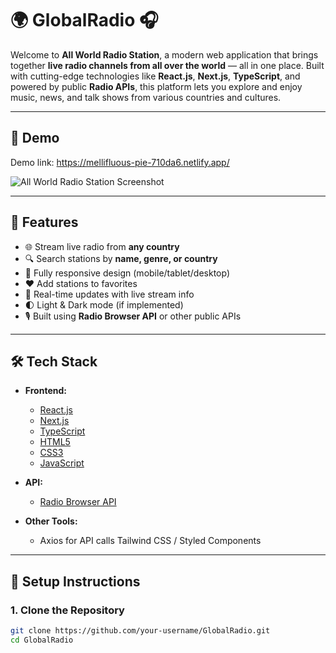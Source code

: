 
# 🌍 GlobalRadio 🎧

Welcome to **All World Radio Station**, a modern web application that brings together **live radio channels from all over the world** — all in one place. Built with cutting-edge technologies like **React.js**, **Next.js**, **TypeScript**, and powered by public **Radio APIs**, this platform lets you explore and enjoy music, news, and talk shows from various countries and cultures.

---

## 📸 Demo

Demo link:   <https://mellifluous-pie-710da6.netlify.app/>

![All World Radio Station Screenshot](./public/screenshot.png) <!-- Optional: Add a real screenshot -->

---

## 🚀 Features

- 🌐 Stream live radio from **any country**
- 🔍 Search stations by **name, genre, or country**
- 📱 Fully responsive design (mobile/tablet/desktop)
- ❤️ Add stations to favorites
- 🔄 Real-time updates with live stream info
- 🌓 Light & Dark mode (if implemented)
- 🎙 Built using **Radio Browser API** or other public APIs

---

## 🛠 Tech Stack

- **Frontend:**
  - [React.js](https://reactjs.org/)
  - [Next.js](https://nextjs.org/)
  - [TypeScript](https://www.typescriptlang.org/)
  - [HTML5](https://developer.mozilla.org/en-US/docs/Web/HTML)
  - [CSS3](https://developer.mozilla.org/en-US/docs/Web/CSS)
  - [JavaScript](https://developer.mozilla.org/en-US/docs/Web/JavaScript)

- **API:**
  - [Radio Browser API](https://www.radio-browser.info/)

- **Other Tools:**
  - Axios  for API calls
   Tailwind CSS / Styled Components

---

## 🧪 Setup Instructions

### 1. Clone the Repository

```bash
git clone https://github.com/your-username/GlobalRadio.git
cd GlobalRadio
